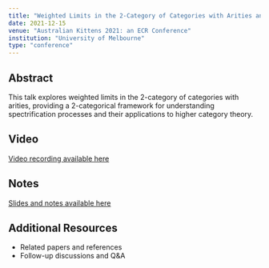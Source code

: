 ```yaml
---
title: "Weighted Limits in the 2-Category of Categories with Arities and a 2-Categorical Treatment of Spectrification"
date: 2021-12-15
venue: "Australian Kittens 2021: an ECR Conference"
institution: "University of Melbourne"
type: "conference"
---
```


## Abstract

This talk explores weighted limits in the 2-category of categories with arities, providing a 2-categorical framework for understanding spectrification processes and their applications to higher category theory.

<!--more-->

## Video

[Video recording available here](https://example.com/video-link-2)

## Notes

[Slides and notes available here](https://example.com/notes-link-2)

## Additional Resources

- Related papers and references
- Follow-up discussions and Q&A
